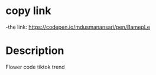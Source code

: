 # copy link
-the link: https://codepen.io/mdusmanansari/pen/BamepLe


# Description
Flower code tiktok trend 


